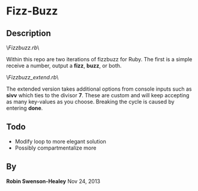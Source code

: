 Fizz-Buzz
=========

Description
-----------

\\_Fizzbuzz.rb_\\

Within this repo are two iterations of fizzbuzz for Ruby.
The first is a simple receive a number, output a **fizz**,
**buzz**, or both.

\\_Fizzbuzz_extend.rb_\\

The extended version takes additional options from console
inputs such as **sivv** which ties to the divisor **7**.  These
are custom and will keep accepting as many key-values as you
choose.  Breaking the cycle is caused by entering **done**.

Todo
----
* Modify loop to more elegant solution
* Possibly compartmentalize more

By
--

**Robin Swenson-Healey**
Nov 24, 2013
